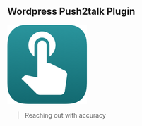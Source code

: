 ## Wordpress Push2talk Plugin
![Wordpress Push2talk Plugin](./push2talk/public/push2talk.png)

> Reaching out with accuracy